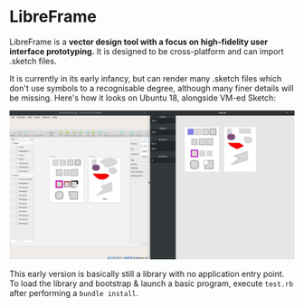# LibreFrame

LibreFrame is a **vector design tool with a focus on high-fidelity user
interface prototyping.** It is designed to be cross-platform and can import
.sketch files.

It is currently in its early infancy, but can render many .sketch files which
don't use symbols to a recognisable degree, although many finer details will
be missing. Here's how it looks on Ubuntu 18, alongside VM-ed Sketch:

![Screenshot](img/progress.png)

This early version is basically still a library with no application entry point.
To load the library and bootstrap & launch a basic program, execute `test.rb`
after performing a `bundle install`.